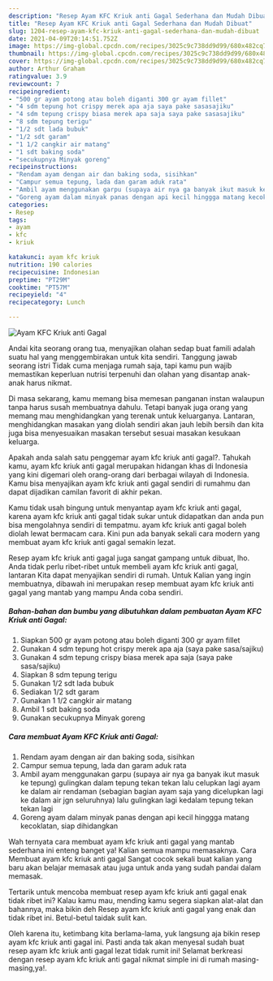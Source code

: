 ```yaml
---
description: "Resep Ayam KFC Kriuk anti Gagal Sederhana dan Mudah Dibuat"
title: "Resep Ayam KFC Kriuk anti Gagal Sederhana dan Mudah Dibuat"
slug: 1204-resep-ayam-kfc-kriuk-anti-gagal-sederhana-dan-mudah-dibuat
date: 2021-04-09T20:14:51.752Z
image: https://img-global.cpcdn.com/recipes/3025c9c738dd9d99/680x482cq70/ayam-kfc-kriuk-anti-gagal-foto-resep-utama.jpg
thumbnail: https://img-global.cpcdn.com/recipes/3025c9c738dd9d99/680x482cq70/ayam-kfc-kriuk-anti-gagal-foto-resep-utama.jpg
cover: https://img-global.cpcdn.com/recipes/3025c9c738dd9d99/680x482cq70/ayam-kfc-kriuk-anti-gagal-foto-resep-utama.jpg
author: Arthur Graham
ratingvalue: 3.9
reviewcount: 7
recipeingredient:
- "500 gr ayam potong atau boleh diganti 300 gr ayam fillet"
- "4 sdm tepung hot crispy merek apa aja saya pake sasasajiku"
- "4 sdm tepung crispy biasa merek apa saja saya pake sasasajiku"
- "8 sdm tepung terigu"
- "1/2 sdt lada bubuk"
- "1/2 sdt garam"
- "1 1/2 cangkir air matang"
- "1 sdt baking soda"
- "secukupnya Minyak goreng"
recipeinstructions:
- "Rendam ayam dengan air dan baking soda, sisihkan"
- "Campur semua tepung, lada dan garam aduk rata"
- "Ambil ayam menggunakan garpu (supaya air nya ga banyak ikut masuk ke tepung) gulingkan dalam tepung tekan tekan lalu celupkan lagi ayam ke dalam air rendaman (sebagian bagian ayam saja yang dicelupkan lagi ke dalam air jgn seluruhnya) lalu gulingkan lagi kedalam tepung tekan tekan lagi"
- "Goreng ayam dalam minyak panas dengan api kecil hinggga matang kecoklatan, siap dihidangkan"
categories:
- Resep
tags:
- ayam
- kfc
- kriuk

katakunci: ayam kfc kriuk 
nutrition: 190 calories
recipecuisine: Indonesian
preptime: "PT29M"
cooktime: "PT57M"
recipeyield: "4"
recipecategory: Lunch

---
```



![Ayam KFC Kriuk anti Gagal](https://img-global.cpcdn.com/recipes/3025c9c738dd9d99/680x482cq70/ayam-kfc-kriuk-anti-gagal-foto-resep-utama.jpg)

Andai kita seorang orang tua, menyajikan olahan sedap buat famili adalah suatu hal yang menggembirakan untuk kita sendiri. Tanggung jawab seorang istri Tidak cuma menjaga rumah saja, tapi kamu pun wajib memastikan keperluan nutrisi terpenuhi dan olahan yang disantap anak-anak harus nikmat.

Di masa  sekarang, kamu memang bisa memesan panganan instan walaupun tanpa harus susah membuatnya dahulu. Tetapi banyak juga orang yang memang mau menghidangkan yang terenak untuk keluarganya. Lantaran, menghidangkan masakan yang diolah sendiri akan jauh lebih bersih dan kita juga bisa menyesuaikan masakan tersebut sesuai masakan kesukaan keluarga. 



Apakah anda salah satu penggemar ayam kfc kriuk anti gagal?. Tahukah kamu, ayam kfc kriuk anti gagal merupakan hidangan khas di Indonesia yang kini digemari oleh orang-orang dari berbagai wilayah di Indonesia. Kamu bisa menyajikan ayam kfc kriuk anti gagal sendiri di rumahmu dan dapat dijadikan camilan favorit di akhir pekan.

Kamu tidak usah bingung untuk menyantap ayam kfc kriuk anti gagal, karena ayam kfc kriuk anti gagal tidak sukar untuk didapatkan dan anda pun bisa mengolahnya sendiri di tempatmu. ayam kfc kriuk anti gagal boleh diolah lewat bermacam cara. Kini pun ada banyak sekali cara modern yang membuat ayam kfc kriuk anti gagal semakin lezat.

Resep ayam kfc kriuk anti gagal juga sangat gampang untuk dibuat, lho. Anda tidak perlu ribet-ribet untuk membeli ayam kfc kriuk anti gagal, lantaran Kita dapat menyajikan sendiri di rumah. Untuk Kalian yang ingin membuatnya, dibawah ini merupakan resep membuat ayam kfc kriuk anti gagal yang mantab yang mampu Anda coba sendiri.

<!--inarticleads1-->

##### Bahan-bahan dan bumbu yang dibutuhkan dalam pembuatan Ayam KFC Kriuk anti Gagal:

1. Siapkan 500 gr ayam potong atau boleh diganti 300 gr ayam fillet
1. Gunakan 4 sdm tepung hot crispy merek apa aja (saya pake sasa/sajiku)
1. Gunakan 4 sdm tepung crispy biasa merek apa saja (saya pake sasa/sajiku)
1. Siapkan 8 sdm tepung terigu
1. Gunakan 1/2 sdt lada bubuk
1. Sediakan 1/2 sdt garam
1. Gunakan 1 1/2 cangkir air matang
1. Ambil 1 sdt baking soda
1. Gunakan secukupnya Minyak goreng




<!--inarticleads2-->

##### Cara membuat Ayam KFC Kriuk anti Gagal:

1. Rendam ayam dengan air dan baking soda, sisihkan
1. Campur semua tepung, lada dan garam aduk rata
1. Ambil ayam menggunakan garpu (supaya air nya ga banyak ikut masuk ke tepung) gulingkan dalam tepung tekan tekan lalu celupkan lagi ayam ke dalam air rendaman (sebagian bagian ayam saja yang dicelupkan lagi ke dalam air jgn seluruhnya) lalu gulingkan lagi kedalam tepung tekan tekan lagi
1. Goreng ayam dalam minyak panas dengan api kecil hinggga matang kecoklatan, siap dihidangkan




Wah ternyata cara membuat ayam kfc kriuk anti gagal yang mantab sederhana ini enteng banget ya! Kalian semua mampu memasaknya. Cara Membuat ayam kfc kriuk anti gagal Sangat cocok sekali buat kalian yang baru akan belajar memasak atau juga untuk anda yang sudah pandai dalam memasak.

Tertarik untuk mencoba membuat resep ayam kfc kriuk anti gagal enak tidak ribet ini? Kalau kamu mau, mending kamu segera siapkan alat-alat dan bahannya, maka bikin deh Resep ayam kfc kriuk anti gagal yang enak dan tidak ribet ini. Betul-betul taidak sulit kan. 

Oleh karena itu, ketimbang kita berlama-lama, yuk langsung aja bikin resep ayam kfc kriuk anti gagal ini. Pasti anda tak akan menyesal sudah buat resep ayam kfc kriuk anti gagal lezat tidak rumit ini! Selamat berkreasi dengan resep ayam kfc kriuk anti gagal nikmat simple ini di rumah masing-masing,ya!.


